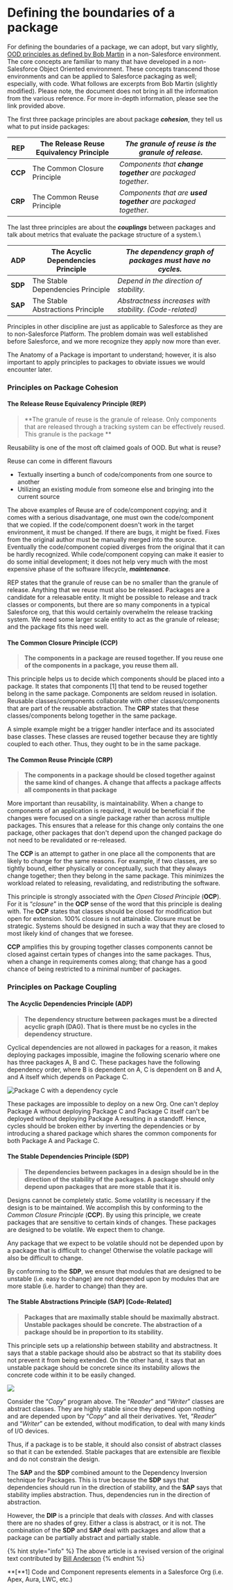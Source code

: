 # Defining the boundaries of a package

For defining the boundaries of a package, we can adopt, but vary slightly, [OOD principles as defined by Bob Martin](http://butunclebob.com/ArticleS.UncleBob.PrinciplesOfOod) in a non-Salesforce environment. The core concepts are familiar to many that have developed in a non-Salesforce Object Oriented environment. These concepts transcend those environments and can be applied to Salesforce packaging as well; especially, with code. What follows are excerpts from Bob Martin (slightly modified). Please note, the document does not bring in all the information from the various reference. For more in-depth information, please see the link provided above.

The first three package principles are about package _**cohesion**_, they tell us what to put inside packages:

| **REP** | The Release Reuse Equivalency Principle | _The granule of **reuse** is the granule of **release**._      |
| ------- | --------------------------------------- | -------------------------------------------------------------- |
| **CCP** | The Common Closure Principle            | _Components that **change together** are packaged together._   |
| **CRP** | The Common Reuse Principle              | _Components that are **used together** are packaged together._ |


The last three principles are about the _**couplings**_ between packages and talk about metrics that evaluate the package structure of a system.\


| **ADP** | The Acyclic Dependencies Principle | _The dependency graph of packages must have no cycles._ |
| ------- | ---------------------------------- | ------------------------------------------------------- |
| **SDP** | The Stable Dependencies Principle  | _Depend in the direction of stability._                 |
| **SAP** | The Stable Abstractions Principle  | _Abstractness increases with stability. (Code-related)_ |



Principles in other discipline are just as applicable to Salesforce as they are to non-Salesforce Platform. The problem domain was well established before Salesforce, and we more recognize they apply now more than ever.

The Anatomy of a Package is important to understand; however, it is also important to apply principles to packages to obviate issues we would encounter later.

### Principles on Package Cohesion

#### The Release Reuse Equivalency Principle (REP)

> **The granule of reuse is the granule of release. Only components that are released through a tracking system can be effectively reused. This granule is the package **

Reusability is one of the most oft claimed goals of OOD. But what is reuse? &#x20;

Reuse can come in different flavours

* Textually inserting a bunch of code/components from one source to another
* Utilizing an existing module from someone else and bringing into the current source

The above examples of Reuse are of code/component copying; and it comes with a serious disadvantage, one must own the code/component that we copied. If the code/component doesn't work in the target environment, it must be changed. If there are bugs, it might be fixed. Fixes from the original author must be manually merged into the source.  Eventually the code/component copied diverges from the original that it can be hardly recognized. While code/component copying can make it easier to do some initial development; it does not help very much with the most expensive phase of the software lifecycle, _**maintenance**_.

REP states that the granule of reuse can be no smaller than the granule of release. Anything that we reuse must also be released. Packages are a candidate for a releasable entity. It might be possible to release and track classes or components, but there are so many components in a typical Salesforce org, that this would certainly overwhelm the release tracking system. We need some larger scale entity to act as the granule of release; and the package fits this need well.

#### The Common Closure Principle (CCP)

> **The components in a package are reused together. If you reuse one of the components in a package, you reuse them all.**

This principle helps us to decide which components should be placed into a package. It states that components \[1] that tend to be reused together belong in the same package. Components are seldom reused in isolation. Reusable classes/components collaborate with other classes/components that are part of the reusable abstraction. The **CRP** states that these classes/components belong together in the same package.

A simple example might be a trigger handler interface and its associated base classes. These classes are reused together because they are tightly coupled to each other. Thus, they ought to be in the same package.

#### The Common Reuse Principle (CRP)

> **The components in a package should be closed together against the same kind of changes. A change that affects a package affects all components in that package**

More important than reusability, is maintainability. When a change to components of an application is required, it would be beneficial if the changes were focused on a single package rather than across multiple packages. This ensures that a release for this change only contains the one package, other packages that don't depend upon the changed package do not need to be revalidated or re-released.

The **CCP** is an attempt to gather in one place all the components that are likely to change for the same reasons. For example, if two classes, are so tightly bound, either physically or conceptually, such that they always change together; then they belong in the same package. This minimizes the workload related to releasing, revalidating, and redistributing the software.

This principle is strongly associated with the _Open Closed Principle_ (**OCP**). For it is “_closure_” in the **OCP** sense of the word that this principle is dealing with. The **OCP** states that classes should be closed for modification but open for extension. 100% closure is not attainable. Closure must be strategic. Systems should be designed in such a way that they are closed to most likely kind of changes that we foresee.

**CCP** amplifies this by grouping together classes components cannot be closed against certain types of changes into the same packages. Thus, when a change in requirements comes along; that change has a good chance of being restricted to a minimal number of packages.

### Principles on Package Coupling

#### The Acyclic Dependencies Principle (ADP)

> **The dependency structure between packages must be a directed acyclic graph (DAG). That is there must be no cycles in the dependency structure.**

Cyclical dependencies are not allowed in packages for a reason, it makes deploying packages impossible, imagine the following scenario where one has three packages A, B and C. These packages have the following dependency order, where B is dependent on A, C is dependent on B and A, and A itself which depends on Package C.

![Package C with a dependency cycle](../.gitbook/assets/package-dependency.png)

These packages are impossible to deploy on a new Org. One can't deploy Package A without deploying Package C and Package C itself can't be deployed without deploying Package A resulting in a standoff. Hence, cycles should be broken either by inverting the dependencies or by introducing a shared package which shares the common components for both Package A and Package C.

#### The Stable Dependencies Principle (SDP)

> **The dependencies between packages in a design should be in the direction of the stability of the packages. A package should only depend upon packages that are more stable that it is.**

Designs cannot be completely static. Some volatility is necessary if the design is to be maintained. We accomplish this by conforming to the _Common Closure Principle_ (**CCP**). By using this principle, we create packages that are sensitive to certain kinds of changes. These packages are designed to be volatile. We expect them to change.

Any package that we expect to be volatile should not be depended upon by a package that is difficult to change! Otherwise the volatile package will also be difficult to change.

By conforming to the **SDP**, we ensure that modules that are designed to be unstable (i.e. easy to change) are not depended upon by modules that are more stable (i.e. harder to change) than they are.

#### The Stable Abstractions Principle (SAP) \[Code-Related]

> **Packages that are maximally stable should be maximally abstract. Unstable packages should be concrete. The abstraction of a package should be in proportion to its stability.**

This principle sets up a relationship between stability and abstractness. It says that a stable package should also be abstract so that its stability does not prevent it from being extended. On the other hand, it says that an unstable package should be concrete since its instability allows the concrete code within it to be easily changed.

![](../.gitbook/assets/sdp-uml-reference.png)

Consider the “_Copy_” program above. The “_Reader_” and “_Writer_” classes are abstract classes. They are highly stable since they depend upon nothing and are depended upon by “_Copy_” and all their derivatives. Yet, “_Reader_” and “_Writer_” can be extended, without modification, to deal with many kinds of I/O devices.

Thus, if a package is to be stable, it should also consist of abstract classes so that it can be extended. Stable packages that are extensible are flexible and do not constrain the design.

The **SAP** and the **SDP** combined amount to the Dependency Inversion technique for Packages. This is true because the **SDP** says that dependencies should run in the direction of stability, and the **SAP** says that stability implies abstraction. Thus, dependencies run in the direction of abstraction.

However, the **DIP** is a principle that deals with _classes_. And with classes there are no shades of grey. Either a class is abstract, or it is not. The combination of the **SDP** and **SAP** deal with packages and allow that a package can be partially abstract and partially stable.

{% hint style="info" %}
The above article is a revised version of the original text contributed by [Bill Anderson](https://www.linkedin.com/in/bjanderson70/)
{% endhint %}

**\[**1] Code and Component represents elements in a Salesforce Org (i.e. Apex, Aura, LWC, etc.)

